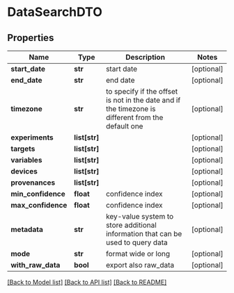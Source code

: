 # DataSearchDTO

## Properties
Name | Type | Description | Notes
------------ | ------------- | ------------- | -------------
**start_date** | **str** | start date | [optional] 
**end_date** | **str** | end date | [optional] 
**timezone** | **str** | to specify if the offset is not in the date and if the timezone is different from the default one | [optional] 
**experiments** | **list[str]** |  | [optional] 
**targets** | **list[str]** |  | [optional] 
**variables** | **list[str]** |  | [optional] 
**devices** | **list[str]** |  | [optional] 
**provenances** | **list[str]** |  | [optional] 
**min_confidence** | **float** | confidence index | [optional] 
**max_confidence** | **float** | confidence index | [optional] 
**metadata** | **str** | key-value system to store additional information that can be used to query data | [optional] 
**mode** | **str** | format wide or long | [optional] 
**with_raw_data** | **bool** | export also raw_data | [optional] 

[[Back to Model list]](../README.md#documentation-for-models) [[Back to API list]](../README.md#documentation-for-api-endpoints) [[Back to README]](../README.md)


